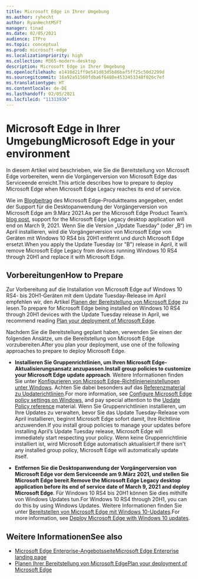 ```yaml
---
title: Microsoft Edge in Ihrer Umgebung
ms.author: ryhecht
author: RyanHechtMSFT
manager: tinad
ms.date: 02/05/2021
audience: ITPro
ms.topic: conceptual
ms.prod: microsoft-edge
ms.localizationpriority: high
ms.collection: M365-modern-desktop
description: Microsoft Edge in Ihrer Umgebung
ms.openlocfilehash: e1418d21ff9e541d83d5b86baf5ff25c50d2299d
ms.sourcegitcommit: 16a92a51560fdba6f6480e4533453348f026c7ef
ms.translationtype: HT
ms.contentlocale: de-DE
ms.lasthandoff: 02/05/2021
ms.locfileid: "11313936"
---
```

# <span data-ttu-id="56016-103">Microsoft Edge in Ihrer Umgebung</span><span class="sxs-lookup"><span data-stu-id="56016-103">Microsoft Edge in your environment</span></span>

<span data-ttu-id="56016-104">In diesem Artikel wird beschrieben, wie Sie die Bereitstellung von Microsoft Edge vorbereiten, wenn die Vorgängerversion von Microsoft Edge das Serviceende erreicht.</span><span class="sxs-lookup"><span data-stu-id="56016-104">This article describes how to prepare to deploy Microsoft Edge when Microsoft Edge Legacy reaches its end of service.</span></span>

<span data-ttu-id="56016-105">Wie im [Blogbeitrag](https://aka.ms/EdgeLegacyEOS) des Microsoft Edge-Produktteams angegeben, endet der Support für die Desktopanwendung der Vorgängerversion von Microsoft Edge am 9.März 2021.</span><span class="sxs-lookup"><span data-stu-id="56016-105">As per the Microsoft Edge Product Team’s [blog post](https://aka.ms/EdgeLegacyEOS), support for the Microsoft Edge Legacy desktop application will end on March 9, 2021.</span></span> <span data-ttu-id="56016-106">Wenn Sie die Version „Update Tuesday“ (oder „B“) im April installieren, wird die Vorgängerversion von Microsoft Edge von Geräten mit Windows 10 RS4 bis 20H1 entfernt und durch Microsoft Edge ersetzt.</span><span class="sxs-lookup"><span data-stu-id="56016-106">When you apply the Update Tuesday (or "B") release in April, it will remove Microsoft Edge Legacy from devices running Windows 10 RS4 through 20H1 and replace it with Microsoft Edge.</span></span>

## <span data-ttu-id="56016-107">Vorbereitungen</span><span class="sxs-lookup"><span data-stu-id="56016-107">How to Prepare</span></span>

<span data-ttu-id="56016-108">Zur Vorbereitung auf die Installation von Microsoft Edge auf Windows 10 RS4- bis 20H1-Geräten mit dem Update Tuesday-Release im April empfehlen wir, den Artikel [Planen der Bereitstellung von Microsoft Edge](deploy-edge-plan-deployment.md) zu lesen.</span><span class="sxs-lookup"><span data-stu-id="56016-108">To prepare for Microsoft Edge being installed on Windows 10 RS4 through 20H1 devices with the Update Tuesday release in April, we recommend reading [Plan your deployment of Microsoft Edge](deploy-edge-plan-deployment.md).</span></span>

<span data-ttu-id="56016-109">Nachdem Sie die Bereitstellung geplant haben, verwenden Sie einen der folgenden Ansätze, um die Bereitstellung von Microsoft Edge vorzubereiten.</span><span class="sxs-lookup"><span data-stu-id="56016-109">After you plan your deployment, use one of the following approaches to prepare to deploy Microsoft Edge.</span></span>

- <span data-ttu-id="56016-110">**Installieren Sie Gruppenrichtlinien, um Ihren Microsoft Edge-Aktualisierungsansatz anzupassen**.</span><span class="sxs-lookup"><span data-stu-id="56016-110">**Install group policies to customize your Microsoft Edge update approach**.</span></span> <span data-ttu-id="56016-111">Weitere Informationen finden Sie unter [Konfigurieren von Microsoft Edge-Richtlinieneinstellungen unter Windows](configure-microsoft-edge.md). Achten Sie dabei besonders auf das [Referenzmaterial zu Updaterichtlinien](microsoft-edge-update-policies.md).</span><span class="sxs-lookup"><span data-stu-id="56016-111">For more information, see [Configure Microsoft Edge policy settings on Windows](configure-microsoft-edge.md), and pay special attention to the [Update Policy reference](microsoft-edge-update-policies.md) material.</span></span> <span data-ttu-id="56016-112">Wenn Sie Gruppenrichtlinien installieren, um Ihre Updates zu verwalten, bevor Sie das Update Tuesday-Release vom April installieren, beginnt Microsoft Edge sofort damit, Ihre Richtlinie anzuwenden.</span><span class="sxs-lookup"><span data-stu-id="56016-112">If you install group policies to manage your updates before installing April’s Update Tuesday release, Microsoft Edge will immediately start respecting your policy.</span></span> <span data-ttu-id="56016-113">Wenn keine Gruppenrichtlinie installiert ist, wird Microsoft Edge automatisch aktualisiert.</span><span class="sxs-lookup"><span data-stu-id="56016-113">If there isn't any installed group policy, Microsoft Edge will automatically update itself.</span></span>

- <span data-ttu-id="56016-114">**Entfernen Sie die Desktopanwendung der Vorgängerversion von Microsoft Edge vor dem Serviceende am 9.März 2021, und stellen Sie Microsoft Edge bereit**.</span><span class="sxs-lookup"><span data-stu-id="56016-114">**Remove the Microsoft Edge Legacy desktop application before its end of service date of March 9, 2021 and deploy Microsoft Edge**.</span></span> <span data-ttu-id="56016-115">Für Windows 10 RS4 bis 20H1 können Sie dies mithilfe von Windows Updates tun.</span><span class="sxs-lookup"><span data-stu-id="56016-115">For Windows 10 RS4 through 20H1, you can do this by using Windows Updates.</span></span> <span data-ttu-id="56016-116">Weitere Informationen finden Sie unter [Bereitstellen von Microsoft Edge mit Windows 10-Updates](deploy-edge-with-windows-10-updates.md).</span><span class="sxs-lookup"><span data-stu-id="56016-116">For more information, see [Deploy Microsoft Edge with Windows 10 updates](deploy-edge-with-windows-10-updates.md).</span></span>

## <span data-ttu-id="56016-117">Weitere Informationen</span><span class="sxs-lookup"><span data-stu-id="56016-117">See also</span></span>

- [<span data-ttu-id="56016-118">Microsoft Edge Enterprise-Angebotsseite</span><span class="sxs-lookup"><span data-stu-id="56016-118">Microsoft Edge Enterprise landing page</span></span>](https://aka.ms/EdgeEnterprise)
- [<span data-ttu-id="56016-119">Planen Ihrer Bereitstellung von Microsoft Edge</span><span class="sxs-lookup"><span data-stu-id="56016-119">Plan your deployment of Microsoft Edge</span></span>](deploy-edge-plan-deployment.md)